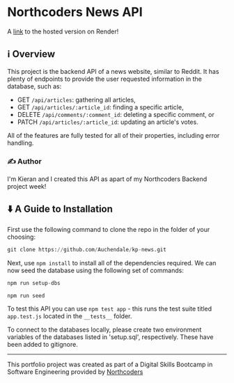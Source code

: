 # Northcoders News API

A [link](https://kp-news.onrender.com) to the hosted version on Render!

## ℹ️ Overview

This project is the backend API of a news website, similar to Reddit. It has plenty of endpoints to provide the user requested information in the database, such as: 
- GET `/api/articles`: gathering all articles,
- GET `/api/articles/:article_id`: finding a specific article,
- DELETE `/api/comments/:comment_id`: deleting a specific comment, or
- PATCH `/api/articles/:article_id`: updating an article's votes.

All of the features are fully tested for all of their properties, including error handling.

### ✍️ Author

I'm Kieran and I created this API as apart of my Northcoders Backend project week!

## ⬇️ A Guide to Installation

First use the following command to clone the repo in the folder of your choosing:

```py
git clone https://github.com/Auchendale/kp-news.git
```

Next, use `npm install` to install all of the dependencies required. We can now seed the database using the following set of commands:

```py
npm run setup-dbs

npm run seed
```

To test this API you can use `npm test app` - this runs the test suite titled `app.test.js` located in the `__tests__` folder.


To connect to the databases locally, please create two environment variables of the databases listed in 'setup.sql', respectively. These have been added to gitignore.



--- 

This portfolio project was created as part of a Digital Skills Bootcamp in Software Engineering provided by [Northcoders](https://northcoders.com/)
